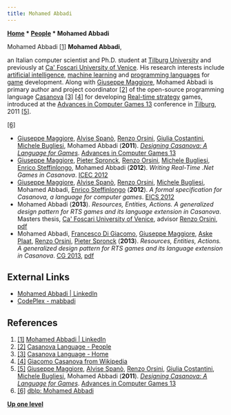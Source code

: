 ```yaml
---
title: Mohamed Abbadi
---
```

**[Home](Home "Home") \* [People](People "People") \* Mohamed Abbadi**



 [](https://www.linkedin.com/pub/mohamed-abbadi/92/591/b88) Mohamed Abbadi <a id="cite-note-1" href="#cite-ref-1">[1]</a> 
**Mohamed Abbadi**,  

an Italian computer scientist and Ph.D. student at [Tilburg University](Tilburg_University "Tilburg University") and previously at [Ca' Foscari University of Venice](https://en.wikipedia.org/wiki/Ca%27_Foscari_University_of_Venice). His research interests include [artificial intelligence](Artificial_Intelligence "Artificial Intelligence"), [machine learning](Learning "Learning") and [programming languages](Languages "Languages") for [game](Games "Games") development. Along with [Giuseppe Maggiore](index.php?title=Giuseppe_Maggiore&action=edit&redlink=1 "Giuseppe Maggiore (page does not exist)"), Mohamed Abbadi is primary author and project coordinator <a id="cite-note-2" href="#cite-ref-2">[2]</a> of the open-source programming language [Casanova](index.php?title=Giuseppe_Maggiore&action=edit&redlink=1 "Giuseppe Maggiore (page does not exist)") <a id="cite-note-3" href="#cite-ref-3">[3]</a> <a id="cite-note-4" href="#cite-ref-4">[4]</a> for developing [Real-time strategy](https://en.wikipedia.org/wiki/Real-time_strategy) games, introduced at the [Advances in Computer Games 13](Advances_in_Computer_Games_13 "Advances in Computer Games 13") conference in [Tilburg](Tilburg_University "Tilburg University"), 2011 <a id="cite-note-5" href="#cite-ref-5">[5]</a>. 






<a id="cite-note-6" href="#cite-ref-6">[6]</a>



* [Giuseppe Maggiore](index.php?title=Giuseppe_Maggiore&action=edit&redlink=1 "Giuseppe Maggiore (page does not exist)"), [Alvise Spanò](index.php?title=Alvise_Span%C3%B2&action=edit&redlink=1 "Alvise Spanò (page does not exist)"), [Renzo Orsini](index.php?title=Renzo_Orsini&action=edit&redlink=1 "Renzo Orsini (page does not exist)"), [Giulia Costantini](index.php?title=Giulia_Costantini&action=edit&redlink=1 "Giulia Costantini (page does not exist)"), [Michele Bugliesi](index.php?title=Michele_Bugliesi&action=edit&redlink=1 "Michele Bugliesi (page does not exist)"), Mohamed Abbadi (**2011**). *[Designing Casanova: A Language for Games](http://link.springer.com/chapter/10.1007%2F978-3-642-31866-5_27)*. [Advances in Computer Games 13](Advances_in_Computer_Games_13 "Advances in Computer Games 13")
* [Giuseppe Maggiore](index.php?title=Giuseppe_Maggiore&action=edit&redlink=1 "Giuseppe Maggiore (page does not exist)"), [Pieter Spronck](Pieter_Spronck "Pieter Spronck"), [Renzo Orsini](index.php?title=Renzo_Orsini&action=edit&redlink=1 "Renzo Orsini (page does not exist)"), [Michele Bugliesi](index.php?title=Michele_Bugliesi&action=edit&redlink=1 "Michele Bugliesi (page does not exist)"), [Enrico Steffinlongo](index.php?title=Enrico_Steffinlongo&action=edit&redlink=1 "Enrico Steffinlongo (page does not exist)"), Mohamed Abbadi (**2012**). *Writing Real-Time .Net Games in Casanova*. [ICEC 2012](http://www.icec2012.org/)
* [Giuseppe Maggiore](index.php?title=Giuseppe_Maggiore&action=edit&redlink=1 "Giuseppe Maggiore (page does not exist)"), [Alvise Spanò](index.php?title=Alvise_Span%C3%B2&action=edit&redlink=1 "Alvise Spanò (page does not exist)"), [Renzo Orsini](index.php?title=Renzo_Orsini&action=edit&redlink=1 "Renzo Orsini (page does not exist)"), [Michele Bugliesi](index.php?title=Michele_Bugliesi&action=edit&redlink=1 "Michele Bugliesi (page does not exist)"), Mohamed Abbadi, [Enrico Steffinlongo](index.php?title=Enrico_Steffinlongo&action=edit&redlink=1 "Enrico Steffinlongo (page does not exist)") (**2012**). *A formal specification for Casanova, a language for computer games*. [EICS 2012](http://eics-conference.org/2012/)
* Mohamed Abbadi (**2013**). *Resources, Entities, Actions. A generalized design pattern for RTS games and its language extension in Casanova*. Masters thesis, [Ca' Foscari University of Venice](https://en.wikipedia.org/wiki/Ca%27_Foscari_University_of_Venice), advisor [Renzo Orsini](index.php?title=Renzo_Orsini&action=edit&redlink=1 "Renzo Orsini (page does not exist)"), [pdf](http://dspace.unive.it/bitstream/handle/10579/3356/823145-1174210.pdf?sequence=2)
* Mohamed Abbadi, [Francesco Di Giacomo](index.php?title=Francesco_Di_Giacomo&action=edit&redlink=1 "Francesco Di Giacomo (page does not exist)"), [Giuseppe Maggiore](index.php?title=Giuseppe_Maggiore&action=edit&redlink=1 "Giuseppe Maggiore (page does not exist)"), [Aske Plaat](Aske_Plaat "Aske Plaat"), [Renzo Orsini](index.php?title=Renzo_Orsini&action=edit&redlink=1 "Renzo Orsini (page does not exist)"), [Pieter Spronck](Pieter_Spronck "Pieter Spronck") (**2013**). *Resources, Entities, Actions. A generalized design pattern for RTS games and its language extension in Casanova*. [CG 2013](CG_2013 "CG 2013"), [pdf](http://askeplaat.files.wordpress.com/2013/01/main.pdf)


## External Links


* [Mohamed Abbadi | LinkedIn](https://www.linkedin.com/pub/mohamed-abbadi/92/591/b88)
* [CodePlex - mabbadi](http://www.codeplex.com/site/users/view/mabbadi)


## References


1. <a id="cite-ref-1" href="#cite-note-1">[1]</a> [Mohamed Abbadi | LinkedIn](https://www.linkedin.com/pub/mohamed-abbadi/92/591/b88)
2. <a id="cite-ref-2" href="#cite-note-2">[2]</a> [Casanova Language - People](http://casanova.codeplex.com/team/view)
3. <a id="cite-ref-3" href="#cite-note-3">[3]</a> [Casanova Language - Home](http://casanova.codeplex.com/)
4. <a id="cite-ref-4" href="#cite-note-4">[4]</a> [Giacomo Casanova from Wikipedia](https://en.wikipedia.org/wiki/Giacomo_Casanova)
5. <a id="cite-ref-5" href="#cite-note-5">[5]</a> [Giuseppe Maggiore](index.php?title=Giuseppe_Maggiore&action=edit&redlink=1 "Giuseppe Maggiore (page does not exist)"), [Alvise Spanò](index.php?title=Alvise_Span%C3%B2&action=edit&redlink=1 "Alvise Spanò (page does not exist)"), [Renzo Orsini](index.php?title=Renzo_Orsini&action=edit&redlink=1 "Renzo Orsini (page does not exist)"), [Giulia Costantini](index.php?title=Giulia_Costantini&action=edit&redlink=1 "Giulia Costantini (page does not exist)"), [Michele Bugliesi](index.php?title=Michele_Bugliesi&action=edit&redlink=1 "Michele Bugliesi (page does not exist)"), Mohamed Abbadi (**2011**). *[Designing Casanova: A Language for Games](http://link.springer.com/chapter/10.1007%2F978-3-642-31866-5_27)*. [Advances in Computer Games 13](Advances_in_Computer_Games_13 "Advances in Computer Games 13")
6. <a id="cite-ref-6" href="#cite-note-6">[6]</a> [dblp: Mohamed Abbadi](http://www.informatik.uni-trier.de/~ley/pers/hd/a/Abbadi:Mohamed.html)

**[Up one level](People "People")**







 
